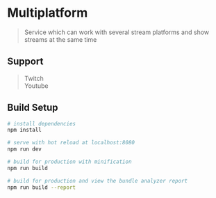 # Multiplatform

> Service which can work with several stream platforms and show streams at the same time
## Support
> Twitch<br>
> Youtube

## Build Setup

``` bash
# install dependencies
npm install

# serve with hot reload at localhost:8080
npm run dev

# build for production with minification
npm run build

# build for production and view the bundle analyzer report
npm run build --report
```
